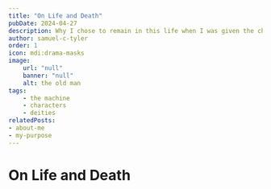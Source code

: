 ```yaml
---
title: "On Life and Death"
pubDate: 2024-04-27
description: Why I chose to remain in this life when I was given the choice.
author: samuel-c-tyler
order: 1
icon: mdi:drama-masks
image: 
    url: "null"
    banner: "null"
    alt: the old man
tags: 
    - the machine
    - characters
    - deities
relatedPosts:
- about-me
- my-purpose
---
```


# On Life and Death